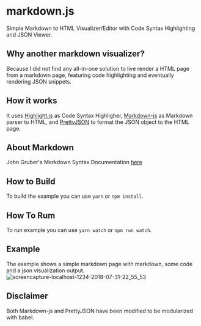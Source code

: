 # markdown.js
Simple Markdown to HTML Visualizer/Editor with Code Syntax Highlighting and JSON Viewer.

## Why another markdown visualizer?
Because I did not find any all-in-one solution to live render a HTML page from a markdown page, featuring code highlighting and eventually rendering JSON snippets.

## How it works
It uses [Highlight.js](https://highlightjs.org/) as Code Syntax Highligher, [Markdown-js](https://github.com/evilstreak/markdown-js) as Markdown parser to HTML, and [PrettyJSON](https://github.com/warfares/pretty-json) to format the JSON object to the HTML page.

## About Markdown
John Gruber's Markdown Syntax Documentation [here](https://daringfireball.net/projects/markdown/syntax)

## How to Build
To build the example you can use `yarn` or `npm install`.

## How To Rum
To run example you can use `yarn watch` or `npm run watch`.

## Example
The example shows a simple markdown page with markdown, some code and a json visualization output.
![screencapture-localhost-1234-2018-07-31-22_55_53](https://user-images.githubusercontent.com/163333/43486762-ecde010e-9514-11e8-85af-66c28c2ba324.png)


## Disclaimer
Both Markdown-js and PrettyJSON have been modified to be modularized with babel.
